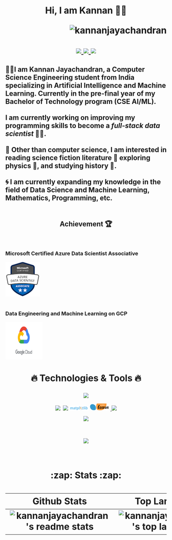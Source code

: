 <h1 align="center">
    
Hi, I am Kannan 🧑‍💻
    
<p align="right">
 <img src="https://komarev.com/ghpvc/?username=kannanjayachandran&label=Profile%20views&color=0e75b6&style=flat"alt="kannanjayachandran"/> </p>

<p align="center">
  <a href="https://twitter.com/kannanj362">
  <img src="https://skillicons.dev/icons?i=twitter" width="4%"/>
    <a href="https://www.linkedin.com/in/kannan-j-976502223/">
    <img src="https://skillicons.dev/icons?i=linkedin" width="4%"/>
    <a href="https://www.instagram.com/kannan.jayachandran/">
    <img src="https://skillicons.dev/icons?i=instagram" width="4%"/>
  </a>
</p>

</h1>

<h2 align="left">

🧑‍💻I am Kannan Jayachandran, a Computer Science Engineering student from India specializing in Artificial Intelligence and Machine Learning. Currently in the pre-final year of my Bachelor of Technology program (**CSE AI/ML**).
    <br />
    <br />
I am currently working on improving my programming skills to become a _full-stack data scientist_ 🧑‍🔬.
    <br />
    <br />
🧩 Other than computer science, I am interested in reading science fiction literature 👾  exploring physics 💫, and studying history 📜. 
    <br />
    <br />
🌀 I am currently expanding my knowledge in the field of Data Science and Machine Learning, Mathematics, Programming, etc.
        <br />
        <br /> 

</h2>  

<h2 align="center">

Achievement 🏆

</h2>

<br />
  
<h3>Microsoft Certified Azure Data Scientist Associative</h3>

<a href="https://www.credly.com/badges/326e81e7-08bd-4059-8029-79bcae461534/public_url"><img src="./MCerti.png" />  
</a>
<br />

<h3>Data Engineering and Machine Learning on GCP</h3>
<a href="https://coursera.org/share/720afb1a2a850ced564f75aab7f1a945"><img src="./gcp.png" width="115" height="115"/>
</a>



<h1 align="center" >

:fire: Technologies & Tools :fire:

</h1>

<div align="center" class="tools">

 <p align="center">

 <p align="center">
  <a href="https://github.com/kannanjayachandran">
    <img src="https://skillicons.dev/icons?i=python,java,c,cpp,go,r,js,ts" />
  </a>
</p>

    
 <p align="center">
     
[<img src="https://github.com/get-icon/geticon/blob/master/icons/numpy-icon.svg" width="5%"/>](https://numpy.org/doc/)
&nbsp;[<img src="https://raw.githubusercontent.com/get-icon/geticon/master/icons/pandas-icon.svg" width="4%"/>](https://pandas.pydata.org/)&nbsp;[<img src="./logo_dark.svg" width="12%"/>](https://matplotlib.org/stable/)&nbsp;[<img src="./scikit-learn-logo-small.png" width="12%"/>](https://scikit-learn.org/stable/)&nbsp;<a href="https://github.com/kannanjayachandran">
    <img src="https://skillicons.dev/icons?i=pytorch,tensorflow" />
  </a>

</p>

<p align="center">
  <a href="https://github.com/kannanjayachandran">
    <img src="https://skillicons.dev/icons?i=html,css,bootstrap,flask,nodejs" />
  </a>
</p>

<h1 align="center">
  <a href="https://github.com/kannanjayachandran">
    <img src="https://skillicons.dev/icons?i=git,linux,azure,gcp,vim" />
  </a>
  
    
    

</div>

 <br>

 <h1 align="center">
:zap: Stats  :zap:

 </h1>

 <h1 align="center">

| Github Stats | Top Languages |
| --- | --- |
| ![kannanjayachandran's readme stats](https://github-readme-stats.vercel.app/api?username=kannanjayachandran&include_all_commits=true&theme=radical&count_private=true&show_icons=true) | ![kannanjayachandran's top languages](https://github-readme-stats.vercel.app/api/top-langs/?username=kannanjayachandran&hide=CSS,HTML,jupyter%20notebook,c&langs_count=20&show_icons=true&title_color=f6c32c&icon_color=f6c32c&text_color=9f9f9f&bg_color=151515&count_private=true&layout=compact&card_width=400)|


</h1>
